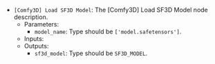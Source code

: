 - `[Comfy3D] Load SF3D Model`: The [Comfy3D] Load SF3D Model node description.
    - Parameters:
        - `model_name`: Type should be `['model.safetensors']`.
    - Inputs:
    - Outputs:
        - `sf3d_model`: Type should be `SF3D_MODEL`.
